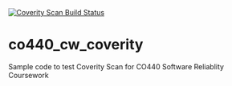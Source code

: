 
<a href="https://scan.coverity.com/projects/g-ongetta-co440_cw_coverity">
  <img alt="Coverity Scan Build Status"
       src="https://scan.coverity.com/projects/20435/badge.svg"/>
</a>

# co440_cw_coverity
Sample code to test Coverity Scan for CO440 Software Reliablity Coursework
